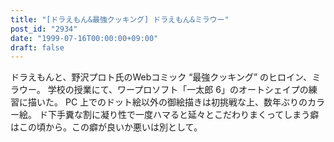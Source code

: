 ```yaml
---
title: "[ドラえもん&最強クッキング] ドラえもん&ミラウー"
post_id: "2934"
date: "1999-07-16T00:00:00+09:00"
draft: false
---
```



ドラえもんと、野沢プロト氏のWebコミック “最強クッキング” のヒロイン、ミラウー。 学校の授業にて、ワープロソフト「一太郎 6」のオートシェイプの練習に描いた。 PC 上でのドット絵以外の御絵描きは初挑戦な上、数年ぶりのカラー絵。 ド下手糞な割に凝り性で一度ハマると延々とこだわりまくってしまう癖はこの頃から。この癖が良いか悪いは別として。
